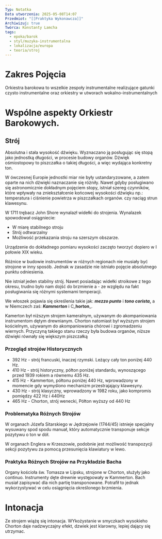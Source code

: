 ```yaml
---
Typ: Notatka
Data utworzenia: 2025-05-08T14:07
Przedmiot: "[[Praktyka Wykonawcza]]"
Archiwizuj: true
Twórca: Konstanty Lamcha
tags:
  - epoka/barok
  - styl/muzyka-instrumentalna
  - lokalizacja/europa
  - teoria/stroj
---
```

# Zakres Pojęcia

Orkiestra barokowa to wszelkie zespoły instrumentalne realizujące gatunki czysto instrumentalne oraz orkiestry w utworach wokalno-instrumentalnych

# Wspólne aspekty Orkiestr Barokowych.

## Strój

Absolutna i stała wysokość dźwięku. Wyznaczano ją posługując się stopą jako jednostką długości, w procesie budowy organów. Dźwięk ośmiostopowy to piszczałka o takiej długości, a więc wydająca konkretny ton.

W ówczesnej Europie jednostki miar nie były ustandaryzowane, a zatem oparte na nich dźwięki naznaczanie się różniły. Nawet gdyby posługiwano się astronomicznie dokładnym pojęciem stopy, istniał szereg czynników, które wpływały na zniekształcenie końcowej wysokości dźwięku np.: temperatura i ciśnienie powietrza w piszczałkach organów. czy naciąg strun klawesynu.

W 1711 trębacz John Shore wynalazł widełki do strojenia. Wynalazek spowodował osiągniecie:

- W miarę stabilnego stroju
- Strój odtwarzalny
- Możliwość przekazania stroju na szerszym obszarze.

Urządzenie do dokładnego pomiaru wysokości zaczęto tworzyć dopiero w I połowie XIX wieku.

Różnice w budowie instrumentów w różnych regionach nie musiały być strojone w inny sposób. Jednak w zasadzie nie istniało pojęcie absolutnego punktu odniesienia.

Nie istniał jeden stabilny strój. Nawet posiadając widełki stroikowe z tego okresu, trudno było nam dojść do brzmienie a - ze względu na fakt posługiwania się różnymi systemami temperacji.

We włoszek pojawia się określenia takie jak: _**mezzo punto**_ i _**tono corista**_**,** a w Niemczech zaś: _**Kammerton**_ i C_**horton**_.

Kamerton był niższym strojem kameralnym, używanym do akompaniowania instrumentom dętym drewnianym. Chorton natomiast był wyższym strojem kościelnym, używanym do akompaniowania chórowi i zgromadzeniu wiernych. Przyczyną takiego stanu rzeczy była budowa organów, niższe dźwięki równały się większym piszczałką

### Przegląd strojów Historycznych

- 392 Hz - strój francuski, inaczej rzymski. Leżący cały ton poniżej 440 Hz.
- 410 Hz - strój historyczny, półton poniżej standardu, wynoszącego przed 1939 rokiem a równemu 435 Hz.
- 415 Hz - Kammerton, półtonu poniżej 440 Hz, wprowadzony w momencie gdy wymyślono mechanizm przestrajający klawesyny.
- 430 Hz - strój klasyczny, wprowadzony w 1982 roku, jako kompromis pomiędzy 422 Hz i 440Hz
- 465 Hz - Chorton, strój wenecki, Półton wyższy od 440 Hz

### Problematyka Różnych Strojów

W organach Józefa Sitarskiego w Jędrzejowie (1744/45) istnieje specjalny wysuwany spod spodu manuał, który automatycznie transponuje sekcje pozytywu o ton w dół.

W organach Englera w Krzeszowie, podobnie jest możliwość transpozycji sekcji pozytywu za pomocą przesunięcia klawiatury w lewo.

### Praktyka Różnych Strojów na Przykładzie Bacha

Organy kościoła św. Tomasza w Lipsku, strojone w Chorton, służyły jako continuo. Instrumenty dęte drewnie występowały w Kammerton. Bach musiał zapisywać dla nich partię transponowane. Potrafił to jednak wykorzystywać w celu osiągnięcia określonego brzmienia.

# Intonacja

Ze strojem wiążę się intonacja. WYkożystanie w smyczkach wysokieho Chorton daje nadzwyczajny efekt, dzwiek jest klarowny, lepiej dający się utrzymac.
